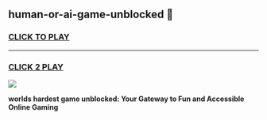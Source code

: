 
## human-or-ai-game-unblocked 👋
<h3>
<a href="https://premium.freeplayer.one?title=human-or-ai-game-unblocked&ref=14F">CLICK TO PLAY</a></h3>
<hr>

<h3>
<a href="https://premium.freeplayer.one?title=human-or-ai-game-unblocked&ref=14F">CLICK 2 PLAY</a>
  
</h3>

<a href="https://premium.freeplayer.one?title=human-or-ai-game-unblocked&ref=12F/"><img src="https://clearcache.store/games.png"></a>


**worlds hardest game unblocked: Your Gateway to Fun and Accessible Online Gaming**
